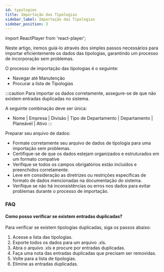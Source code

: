 ```yaml
---
id: typologies
title: Importação das Tipologias
sidebar_label: Importação das Tipologias
sidebar_position: 3
---
```


import ReactPlayer from 'react-player';

Neste artigo, iremos guiá-lo através dos simples passos necessários para importar eficientemente os dados das tipologias, garantindo um processo de incorporação sem problemas.

O processo de importação das tipologias é o seguinte:
-  Navegar até Manutenção
-  Procurar a lista de Tipologias

<ReactPlayer controls muted url='/video/import-typologies.mov' />

:::caution
Para importar os dados corretamente, assegure-se de que não existem entradas duplicadas no sistema.

A seguinte combinação deve ser única:
- Nome | Empresa | Divisão | Tipo de Departamento | Departamento | Planeável | Ativo
:::

Preparar seu arquivo de dados:
- Formate corretamente seu arquivo de dados de tipologia para uma importação sem problemas.
- Certifique-se de que os dados estejam organizados e estruturados em um formato compatíve
- Verifique se todos os campos obrigatórios estão incluídos e preenchidos corretamente.
- Leve em consideração as diretrizes ou restrições específicas de formato de dados mencionadas na documentação do sistema.
- Verifique se não há inconsistências ou erros nos dados para evitar problemas durante o processo de importação.

### FAQ

#### Como posso verificar se existem entradas duplicadas?

Para verificar se existem tipologias duplicadas, siga os passos abaixo:

1. Acesse a lista das tipologias.
2. Exporte todos os dados para um arquivo .xls.
3. Abra o arquivo .xls e procure por entradas duplicadas.
4. Faça uma nota das entradas duplicadas que precisam ser removidas.
5. Volte para a lista de tipologias.
6. Elimine as entradas duplicadas.

